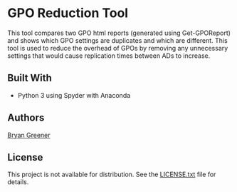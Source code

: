 # GPO Reduction Tool

This tool compares two GPO html reports (generated using Get-GPOReport) and shows which GPO settings are duplicates and which are different. This tool is used to reduce the overhead of GPOs by removing any unnecessary settings that would cause replication times between ADs to increase.

## Built With

* Python 3 using Spyder with Anaconda

## Authors

[Bryan Greener](https://github.com/bryangreener)

## License

This project is not available for distribution. See the [LICENSE.txt](https://github.com/bryangreener/Denso/blob/master/LICENSE.txt) file for details.
